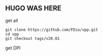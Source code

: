 ## HUGO WAS HERE
get all
```
git clone https://github.com/FDio/vpp.git
cd vpp
git checkout tags/v20.01
```
get DPI
